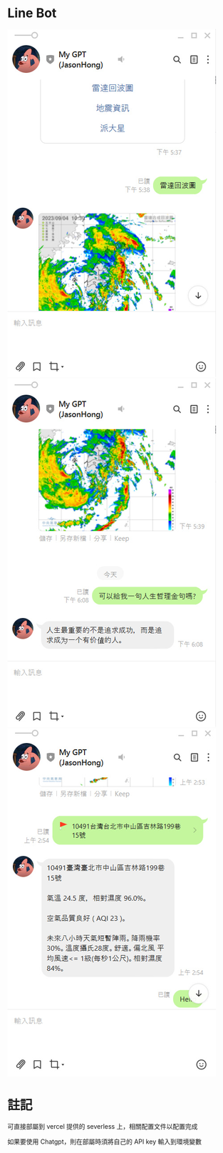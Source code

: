 # Line Bot
![image](https://github.com/JasonHongOO/Testing/blob/main/Images/1%20(1).jpg)![image](https://github.com/JasonHongOO/Testing/blob/main/Images/1%20(2).jpg)![image](https://github.com/JasonHongOO/Testing/blob/main/Images/1%20(3).jpg)

# 註記

可直接部屬到 vercel 提供的 severless 上，相關配置文件以配置完成

如果要使用 Chatgpt，則在部屬時須將自己的 API key 輸入到環境變數
